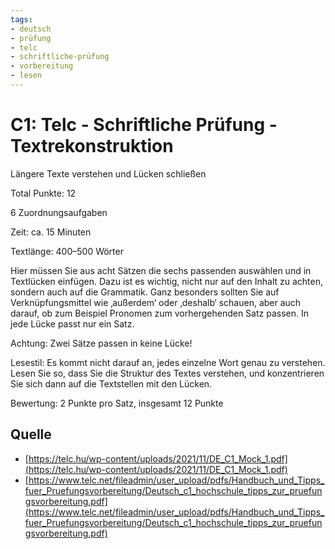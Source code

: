 ```yaml
---
tags:
- deutsch
- prüfung
- telc
- schriftliche-prüfung
- vorbereitung
- lesen
---
```


# C1: Telc - Schriftliche Prüfung - Textrekonstruktion

Längere Texte verstehen und Lücken schließen

Total Punkte: 12

6 Zuordnungsaufgaben

Zeit: ca. 15 Minuten

Textlänge: 400–500 Wörter

Hier müssen Sie aus acht Sätzen die sechs passenden auswählen und in Textlücken einfügen. Dazu ist es wichtig, nicht nur auf den Inhalt zu achten, sondern auch auf die Grammatik. Ganz besonders sollten Sie auf Verknüpfungsmittel wie ‚außerdem‘ oder ‚deshalb‘ schauen, aber auch darauf, ob zum Beispiel Pronomen zum vorhergehenden Satz passen. In jede Lücke passt nur ein Satz.

Achtung: Zwei Sätze passen in keine Lücke!

Lesestil: Es kommt nicht darauf an, jedes einzelne Wort genau zu verstehen. Lesen Sie so, dass Sie die Struktur des Textes verstehen, und konzentrieren Sie sich dann auf die Textstellen mit den Lücken.

Bewertung: 2 Punkte pro Satz, insgesamt 12 Punkte

## Quelle

- [https://telc.hu/wp-content/uploads/2021/11/DE_C1_Mock_1.pdf](https://telc.hu/wp-content/uploads/2021/11/DE_C1_Mock_1.pdf)
- [https://www.telc.net/fileadmin/user_upload/pdfs/Handbuch_und_Tipps_fuer_Pruefungsvorbereitung/Deutsch_c1_hochschule_tipps_zur_pruefungsvorbereitung.pdf](https://www.telc.net/fileadmin/user_upload/pdfs/Handbuch_und_Tipps_fuer_Pruefungsvorbereitung/Deutsch_c1_hochschule_tipps_zur_pruefungsvorbereitung.pdf)
